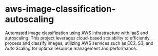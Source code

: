 # aws-image-classification-autoscaling
Automated image classification using AWS infrastructure with IaaS and autoscaling. This project leverages cloud-based scalability to efficiently process and classify images, utilizing AWS services such as EC2, S3, and Auto Scaling for optimal resource management and performance.

